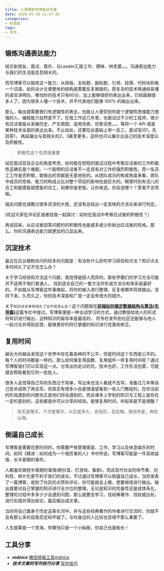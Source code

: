 ```yaml
---
title: 认真聊聊写博客这件事
date: 2020-05-30 21:47:05
categories:
- 软技能
tags:
- 写作
---
```


## 锻炼沟通表达能力

结交新朋友、面试、晋升、与Leader汇报工作、撩妹、哄老婆。。。沟通表达能力与我们的生活是息息相关的。

而写博客可以锻炼这一能力，从排版、主标题、副标题、引用、段落、代码块到每一个词语，如何设计文章整体的结构是需要反复推敲的。把复杂的技术用通俗易懂的语言讲明白，哪怕你的技术只有60分，加上能够很好的表达出来，已经超越很多人了。因为很多人懂一个技术，并不代表他们能够 100% 的输出出来。

那么，输出就需要我们有逻辑性的表达，也能让人感受到你是个逻辑性思维能力很强的人，编程能力自然差不了。在我工作这几年里，也面试过不少的工程师，很少有应试者能从发展历史、产生原因、适用场景、优势劣势。。。等将一个 API 或是某种技术全面的表达出来。不止如此，还要在此基础上举一反三，面试官问1，先回答1， 再延展出与其相关的2，3甚至更多，这样也可以展示出自己的技术深度以及积极性。

> 积极性这个东西很重要

站在面试官及企业的角度考虑，如何能在短短的面试过程中考察应试者的工作积极性这确实是个难题。一个聪明的应试者不一定具有对工作的强烈积极性。而一名员工工作是否积极，能做出的贡献是天差地别的。从团队成员的构成角度来看，团队中成员的性格、能力的构成占比对整个项目的影响也是巨大的。眼里时刻有活儿的员工和能摸鱼就摸鱼的员工，如果你是老板，让你来选，你会选哪个？答案不言而喻。

就此问题也请教过很多资深的大佬，还没有总结出一定具体的方法论来进行判定。

(欢迎大家在评论区或者找我一起探讨：如何在面试中考察应试者的积极性？)

再说回来，从应试者回答问题时的积极性也能或多或少折射出应试者的性格。那么，你的沟通表达能力就更加的凸显出来。

## 沉淀技术

最近在后台被粉丝问的较多的问题是：有没有什么好的学习经验和方法？知识点太多时间久了记不住怎么办？

关于学习经验和方法这个问题，我觉得是因人而异的。那些学霸们的学习方法可能并不适用于咱们普通人， 找到适合自己的一套方法并形成方法论和体系是最好的。不如就从写博客这件事做起，将你的输入进行整理、反复咀嚼并将其输出。坚持下来，久而久之，你的技术深度和广度一定会有很大的提升。

关于`知识点太多时间久了记不住怎么办？`这个问题我在[**前端如何搞定数据结构与算法(先导篇)**](http://mp.weixin.qq.com/s?__biz=MzUxMjkwMjU1MQ==&mid=2247484200&idx=1&sn=1455cb83c13a2358272374a33f727c87&chksm=f95c17d0ce2b9ec673b58d4faf8186b216be039af071496f37037fe08c1fdc30ff882c0576ad&scene=21#wechat_redirect)这篇专栏中提过。写博客便是一种主动学习的方式，通过教授给他人的形式将知识进行输出，这种知识的留存率是最高的， 将专栏发布到社区还能够与他人一起讨论并得到反馈，能够更好的将已掌握的知识进行完善和修正。

## 复用时间

越长大你越会发现这个世界中存在着各种的不公平，但是时间这个东西是公平的。每个人的时间都是一样的。那么如何像复用函数、复用组件一样复用时间呢？通过写博客我们可以实现这一点。分享出你走过的坑，技术也好，工作生活也罢，可能就会帮助看到它的一批批人。

很多人会觉得自己写的东西过于简单，写出来也没人看就不去写。准备过几年等自己技术成熟了再去写，但其实有很多小白是很渴望看到一些入门教程的。在你当前的阶段遇到的问题也正是他们将会遇到的。而且课本上学到的知识与工程上是存在一定的差别的，这些都是你可以分享的经验。能够复用时间，听起来是不是很酷？

> 改天是哪天，下次是哪次，以后是多久，去经历，去后悔，保持热爱，奔赴山海。

## 倒逼自己成长

写博客是需要花费时间的，你需要严格管理家庭、工作、学习以及休息娱乐的时间。如同《精进：如何成为一个很厉害的人》书中所说，写博客可能是一件高收益值、长半衰期的事件。

人都喜欢做短半衰期的事情(刷抖音、打游戏、看剧)，而且现代社会的快节奏、功利性、碎片化更不利于我们的成长。不过通过写博客可以倒逼自己成长，当你发表了一篇博客，收到了社区的点赞和评论，你可能就会上瘾，想要继续进行输出。输出就要对自己掌握的知识进行全方位的整理，无论是知识的完备性还是成体系化，整理的过程中多多少少会遇到问题，那么就要去学习，找经典著作、找权威出处，进行实践并得出结论，最后输出成文章。

当你将自己置身于历史这条长河中，并与这些经典著作的作者进行交流时，你就不会有那么多的自我否定和怀疑了。与你身边的人比较也显得不那么重要了。

人生就算是一个苦海，你哪怕只是一个小舢板，你自己也是船长！

## 工具分享

- ***mdnice***  [微信排版工具mdnice](https://mp.weixin.qq.com/s?__biz=MzIwNTA4NzI1Mw==&mid=2247485033&idx=1&sn=28ec26dcd5bd76c9f30029770cdb6f67&scene=21#wechat_redirect) 
- ***技术文章的写作技巧分享***  [写作技巧](https://juejin.im/post/5ecbdff6e51d45783e17a7a1) 